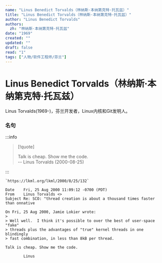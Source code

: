 ```yaml
---
name: "Linus Benedict Torvalds（林纳斯·本纳第克特·托瓦兹）"
title: "Linus Benedict Torvalds（林纳斯·本纳第克特·托瓦兹）"
author: "Linus Benedict Torvalds"
authors:
  zh: "林纳斯·本纳第克特·托瓦兹"
date: "1969"
created: ""
updated: ""
draft: false
read: "1"
tags: ["人物/软件工程师/芬兰"]
---
```


# Linus Benedict Torvalds（林纳斯·本纳第克特·托瓦兹）

Linus Torvalds(1969-)，芬兰开发者，Linux内核和Git发明人。

### 名句

:::info

> [!quote]
>
> Talk is cheap. Show me the code.   
> -- Linus Torvalds (2000-08-25)

:::

```
`https://lkml.org/lkml/2000/8/25/132`

Date	Fri, 25 Aug 2000 11:09:12 -0700 (PDT)
From	Linus Torvalds <>
Subject	Re: SCO: "thread creation is about a thousand times faster than onnative

On Fri, 25 Aug 2000, Jamie Lokier wrote:
> 
> Well well.  I think it's possible to over the best of user-space "fake"
> threads plus the advantages of "true" kernel threads in one blindingly
> fast combination, in less than 8kB per thread.

Talk is cheap. Show me the code.

		Linus
```
